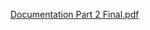 [Documentation Part 2 Final.pdf](https://github.com/user-attachments/files/19509726/Documentation.Part.2.Final.pdf)

